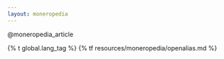 ```yaml
---
layout: moneropedia
---
```


@moneropedia_article

{% t global.lang_tag %}
{% tf resources/moneropedia/openalias.md %}
